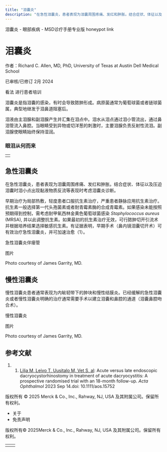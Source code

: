 ```yaml
---
title: "泪囊炎"
description: "在急性泪囊炎，患者表现为泪囊周围疼痛、发红和肿胀。结合症状、体征以及压迫泪囊时泪小点出现黏液物质反流等表现时考虑泪囊炎诊断。"
---
```


﻿泪囊炎 \- 眼部疾病 \- MSD诊疗手册专业版 honeypot link

# 泪囊炎

作者：Richard C. Allen, MD, PhD, University of Texas at Austin Dell Medical School

已审核/已修订 2月 2024

看法 进行患者培训

泪囊炎是指泪囊的感染，有时会导致脓肿形成。病原菌通常为葡萄球菌或者链球菌属，典型地继发于泪鼻道阻塞后。

泪液由主泪腺和副泪腺产生并汇集在泪点中。泪水从泪点通过泪小管流出，通过鼻泪管流入鼻腔。当眼睛受到异物或切洋葱的刺激时，主要泪腺负责反射性流泪。副泪腺使眼睛始终保持湿润。

### 眼泪从何而来

|     |
| --- |
|  |

## 急性泪囊炎

在急性泪囊炎，患者表现为泪囊周围疼痛、发红和肿胀。结合症状、体征以及压迫泪囊时泪小点出现黏液物质反流等表现时考虑泪囊炎诊断。

早期治疗为局部热敷，轻度患者口服抗生素治疗，严重患者静脉应用抗生素治疗。抗生素一般选择第一代头孢菌素或者耐青霉素酶的合成青霉素。如果感染未能按照预期得到控制，需考虑耐甲氧西林金黄色葡萄球菌感染 _Staphylococcus aureus_ (MRSA), 并以此调整抗生素。如果最初的抗生素治疗无效，可行脓肿切开引流术并根据培养结果选择敏感抗生素。有证据表明，早期手术（鼻内镜泪囊切开术）可有效治疗急性泪囊炎，并可加速治愈（1）。

急性泪囊炎伴瘘管



图片

Photo courtesy of James Garrity, MD.

## 慢性泪囊炎

慢性泪囊炎患者通常表现为内眦韧带下的肿块和慢性结膜炎。已经缓解的急性泪囊炎或者慢性泪囊炎明确的治疗通常需要手术以建立泪囊和鼻腔的通道（泪囊鼻腔吻合术）。

慢性泪囊炎



图片

Photo courtesy of James Garrity, MD.

## 参考文献

1. 1. [Lilja M, Leivo T, Uusitalo M, Vet S, al](https://pubmed.ncbi.nlm.nih.gov/37706630/): Acute versus late endoscopic dacryocystorhinostomy in treatment of acute dacryocystitis: A prospective randomised trial with an 18-month follow-up. _Acta Ophthalmol_ 2023 Sep 14.doi: 10.1111/aos.15752




版权所有 © 2025
Merck & Co., Inc., Rahway, NJ, USA 及其附属公司。保留所有权利。

- 关于
- 免责声明

版权所有© 2025Merck & Co., Inc., Rahway, NJ, USA 及其附属公司。保留所有权利。

|     |     |
| --- | --- |
|  |  |